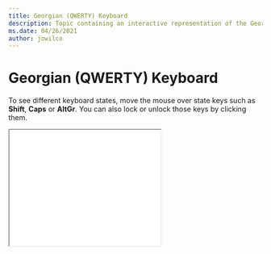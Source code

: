 ```yaml
--- 
title: Georgian (QWERTY) Keyboard 
description: Topic containing an interactive representation of the Georgian (QWERTY) Keyboard 
ms.date: 04/26/2021 
author: jowilco 
--- 
```

 
# Georgian (QWERTY) Keyboard 
 
To see different keyboard states, move the mouse over state keys such as **Shift**, **Caps** or **AltGr**. You can also lock or unlock those keys by clicking them. 
 
<iframe src="kbdgeoqw.html" height="230"></iframe> 
